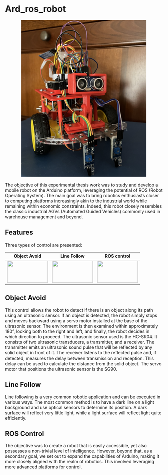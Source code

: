 # Ard_ros_robot

<div align="center">
  <img src="images/Robot.png"  width="400" height="500" /> 
</div>



The objective of this experimental thesis work was to study and develop a mobile robot on the Arduino platform, leveraging the potential of ROS (Robot Operating System). The main goal was to bring robotics enthusiasts closer to computing platforms increasingly akin to the industrial world while remaining within economic constraints. Indeed, this robot closely resembles the classic industrial AGVs (Automated Guided Vehicles) commonly used in warehouse management and beyond.

## Features

Three types of control are presented:

<div align="center">

|  Object Avoid |  Line Follow | ROS control  | 
|:-:|:-:|:-:|
|  <img src="Doc/Object_avoid.gif" width="130" height="70" /> |   <img src="Doc/line_follow.gif" width="130" height="70" />  | <img src="Doc/ROS_control.gif" width="130" height="70" />  | 

</div>

## Object Avoid 

This control allows the robot to detect if there is an object along its path using an ultrasonic sensor. If an object is detected, the robot simply stops and moves backward using a servo motor installed at the base of the ultrasonic sensor. The environment is then examined within approximately 180°, looking both to the right and left, and finally, the robot decides in which direction to proceed.
The ultrasonic sensor used is the HC-SR04. It consists of two ultrasonic transducers, a transmitter, and a receiver. The transmitter emits an ultrasonic sound pulse that will be reflected by any solid object in front of it. The receiver listens to the reflected pulse and, if detected, measures the delay between transmission and reception. This delay can be used to calculate the distance from the solid object. The servo motor that positions the ultrasonic sensor is the SG90. 


## Line Follow

Line following is a very common robotic application and can be executed in various ways. The most common method is to have a dark line on a light background and use optical sensors to determine its position. A dark surface will reflect very little light, while a light surface will reflect light quite efficiently.

## ROS Control 
The objective was to create a robot that is easily accessible, yet also possesses a non-trivial level of intelligence. However, beyond that, as a secondary goal, we set out to expand the capabilities of Arduino, making it more closely aligned with the realm of robotics. This involved leveraging more advanced platforms for control.
